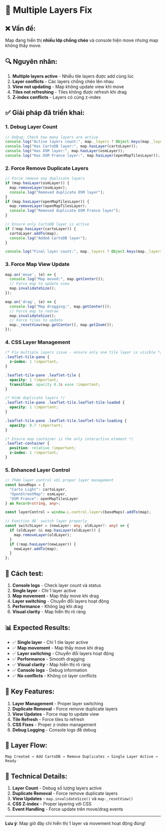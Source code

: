 # 🎯 Multiple Layers Fix

## ❌ **Vấn đề:**
Map đang hiển thị **nhiều lớp chồng chéo** và console hiện move nhưng map không thấy move.

## 🔍 **Nguyên nhân:**
1. **Multiple layers active** - Nhiều tile layers được add cùng lúc
2. **Layer conflicts** - Các layers chồng chéo lên nhau
3. **View not updating** - Map không update view khi move
4. **Tiles not refreshing** - Tiles không được refresh khi drag
5. **Z-index conflicts** - Layers có cùng z-index

## ✅ **Giải pháp đã triển khai:**

### 1. **Debug Layer Count**
```typescript
// Debug: Check how many layers are active
console.log("Active layers count:", map._layers ? Object.keys(map._layers).length : 0);
console.log("Has CartoDB layer:", map.hasLayer(cartoLayer));
console.log("Has OSM layer:", map.hasLayer(osmLayer));
console.log("Has OSM France layer:", map.hasLayer(openMapTilesLayer));
```

### 2. **Force Remove Duplicate Layers**
```typescript
// Force remove any duplicate layers
if (map.hasLayer(osmLayer)) {
  map.removeLayer(osmLayer);
  console.log("Removed duplicate OSM layer");
}
if (map.hasLayer(openMapTilesLayer)) {
  map.removeLayer(openMapTilesLayer);
  console.log("Removed duplicate OSM France layer");
}

// Ensure only CartoDB layer is active
if (!map.hasLayer(cartoLayer)) {
  cartoLayer.addTo(map);
  console.log("Added CartoDB layer");
}

console.log("Final layer count:", map._layers ? Object.keys(map._layers).length : 0);
```

### 3. **Force Map View Update**
```typescript
map.on('move', (e) => {
  console.log("Map moved:", map.getCenter());
  // Force map to update view
  map.invalidateSize();
});

map.on('drag', (e) => {
  console.log("Map dragging:", map.getCenter());
  // Force map to redraw
  map.invalidateSize();
  // Force tiles to update
  map._resetView(map.getCenter(), map.getZoom());
});
```

### 4. **CSS Layer Management**
```css
/* Fix multiple layers issue - ensure only one tile layer is visible */
.leaflet-tile-pane {
  z-index: 1 !important;
}

.leaflet-tile-pane .leaflet-tile {
  opacity: 1 !important;
  transition: opacity 0.3s ease !important;
}

/* Hide duplicate layers */
.leaflet-tile-pane .leaflet-tile.leaflet-tile-loaded {
  opacity: 1 !important;
}

.leaflet-tile-pane .leaflet-tile.leaflet-tile-loading {
  opacity: 0.7 !important;
}

/* Ensure map container is the only interactive element */
.leaflet-container {
  position: relative !important;
  z-index: 1 !important;
}
```

### 5. **Enhanced Layer Control**
```typescript
// Thêm layer control với proper layer management
const baseMaps = {
  "Carto Light": cartoLayer,
  "OpenStreetMap": osmLayer,
  "OSM France": openMapTilesLayer
} as Record<string, any>;

const layerControl = window.L.control.layers(baseMaps).addTo(map);

// Function để switch layer properly
const switchLayer = (newLayer: any, oldLayer?: any) => {
  if (oldLayer && map.hasLayer(oldLayer)) {
    map.removeLayer(oldLayer);
  }
  if (!map.hasLayer(newLayer)) {
    newLayer.addTo(map);
  }
};
```

## 🚀 **Cách test:**

1. **Console logs** - Check layer count và status
2. **Single layer** - Chỉ 1 layer active
3. **Map movement** - Map thấy move khi drag
4. **Layer switching** - Chuyển đổi layers hoạt động
5. **Performance** - Không lag khi drag
6. **Visual clarity** - Map hiển thị rõ ràng

## 📊 **Expected Results:**

- ✅ **Single layer** - Chỉ 1 tile layer active
- ✅ **Map movement** - Map thấy move khi drag
- ✅ **Layer switching** - Chuyển đổi layers hoạt động
- ✅ **Performance** - Smooth dragging
- ✅ **Visual clarity** - Map hiển thị rõ ràng
- ✅ **Console logs** - Debug information
- ✅ **No conflicts** - Không có layer conflicts

## 🔧 **Key Features:**

1. **Layer Management** - Proper layer switching
2. **Duplicate Removal** - Force remove duplicate layers
3. **View Updates** - Force map to update view
4. **Tile Refresh** - Force tiles to refresh
5. **CSS Fixes** - Proper z-index management
6. **Debug Logging** - Console logs để debug

## 🎯 **Layer Flow:**

```
Map Created → Add CartoDB → Remove Duplicates → Single Layer Active → Ready
```

## 🔧 **Technical Details:**

1. **Layer Count** - Debug số lượng layers active
2. **Duplicate Removal** - Force remove duplicate layers
3. **View Updates** - `map.invalidateSize()` và `map._resetView()`
4. **CSS Z-index** - Proper layering với CSS
5. **Event Handling** - Force update trên move/drag events

---

**Lưu ý**: Map giờ đây chỉ hiển thị 1 layer và movement hoạt động đúng!
